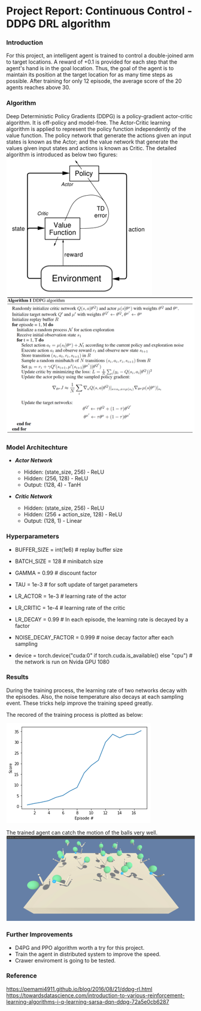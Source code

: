
# Project Report: Continuous Control - DDPG DRL algorithm 

### Introduction

For this project, an intelligent agent is trained to control a double-joined arm to target locations. A reward of +0.1 is provided for each step that the agent's hand is in the goal location. Thus, the goal of the agent is to maintain its position at the target location for as many time steps as possible. After training for only 12 episode, the average score of the 20 agents reaches above 30.

### Algorithm
Deep Deterministic Policy Gradients (DDPG) is a policy-gradient actor-critic algorithm. It is off-policy and model-free. The Actor-Critic learning algorithm is applied to represent the policy function independently of the value function. The policy network that generate the actions given an input states is known as the Actor; and the value network that generate the values given input states and actions is known as Critic. The detailed algorithm is introduced as below two figures:
![results](actor-critic.png)
![results](DDPG.png)

### Model Architechture

- **_Actor Network_**
    - Hidden: (state_size, 256) - ReLU
    - Hidden: (256, 128) - ReLU
    - Output: (128, 4) - TanH

- **_Critic Network_**
    - Hidden: (state_size, 256) - ReLU
    - Hidden: (256 + action_size, 128) - ReLU
    - Output: (128, 1) - Linear

### Hyperparameters
 - BUFFER_SIZE = int(1e6)  # replay buffer size
 - BATCH_SIZE = 128        # minibatch size
 - GAMMA = 0.99            # discount factor
 - TAU = 1e-3              # for soft update of target parameters
 - LR_ACTOR = 1e-3        # learning rate of the actor 
 - LR_CRITIC = 1e-4        # learning rate of the critic
 - LR_DECAY = 0.99         # In each episode, the learning rate is decayed by a factor
 - NOISE_DECAY_FACTOR = 0.999         # noise decay factor after each sampling

 - device = torch.device("cuda:0" if torch.cuda.is_available() else "cpu") # the network is run on Nvida GPU  1080


### Results
During the training process, the learning rate of two networks decay with the episodes. Also, the noise temperature also decays at each sampling event. These tricks help improve the training speed greatly.

The recored of the training process is plotted as below:

![results](scores.png)

The trained agent can catch the motion of the balls very well.
![results](Reacher_trained_agent.gif)

### Further Improvements
 - D4PG and PPO algorithm worth a try for this project.
 - Train the agent in distributed system to improve the speed.
 - Crawer enviroment is going to be tested.
 
### Reference
https://pemami4911.github.io/blog/2016/08/21/ddpg-rl.html
https://towardsdatascience.com/introduction-to-various-reinforcement-learning-algorithms-i-q-learning-sarsa-dqn-ddpg-72a5e0cb6287
